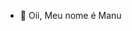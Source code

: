- 👋 Oii, Meu nome é Manu


<!---
Manuzinha02/Manuzinha02 is a ✨ special ✨ repository because its `README.md` (this file) appears on your GitHub profile.
You can click the Preview link to take a look at your changes.
--->
